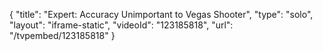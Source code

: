 {
    "title": "Expert: Accuracy Unimportant to Vegas Shooter",
    "type": "solo",
    "layout": "iframe-static",
    "videoId": "123185818",
    "url": "\/tvpembed\/123185818"
}